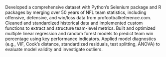Developed a comprehensive dataset with Python’s Selenium package and R packages by 
merging over 50 years of NFL team statistics, including offensive, defensive, and win/loss data from profootballreference.com. 
Cleaned and standardized historical data and implemented custom functions to extract and structure team-level metrics. Built and 
optimized multiple linear regression and random forest models to predict team win percentage using key performance indicators. 
Applied model diagnostics (e.g., VIF, Cook’s distance, standardized residuals, test splitting, ANOVA) to evaluate model validity and 
investigate outliers. 
